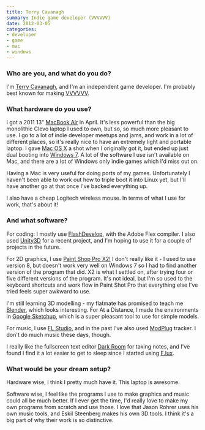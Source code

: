 ```yaml
---
title: Terry Cavanagh
summary: Indie game developer (VVVVVV)
date: 2012-03-05
categories:
- developer
- game
- mac
- windows
---
```


### Who are you, and what do you do?

I'm [Terry Cavanagh](http://distractionware.com/blog/ "Terry's weblog."), and I'm an independent game developer. I'm probably best known for making [VVVVVV][].

### What hardware do you use?

I got a 2011 13" [MacBook Air][macbook-air] in April. It's less powerful than the big monolithic Clevo laptop I used to own, but so, so much more pleasant to use. I go to a lot of indie developer meetups and jams, and work in a lot of different places, so it's really nice to have an extremely light and portable laptop. I gave [Mac OS X][macos] a shot when I originally got it, but ended up just dual booting into [Windows 7][windows-7]. A lot of the software I use isn't available on Mac, and there are a lot of Windows only indie games which I'd miss out on.

Having a Mac is very useful for doing ports of my games. Unfortunately I haven't been able to work out how to triple boot it into Linux yet, but I'll have another go at that once I've backed everything up.

I also have a cheap Logitech wireless mouse. In terms of what I use for work, that's about it!

### And what software?

For coding: I mostly use [FlashDevelop][], with the Adobe Flex compiler. I also used [Unity3D][unity] for a recent project, and I'm hoping to use it for a couple of projects in the future.

For 2D graphics, I use [Paint Shop Pro X2!][paint-shop-pro] I don't really like it - I used to use version 8, but doesn't work very well on Windows 7 so I had to find another version of the program that did. X2 is what I settled on, after trying four or five different versions of the program. It's not ideal, but I'm so used to the keyboard shortcuts and work flow in Paint Shot Pro that everything else I've tried feels super awkward to use.

I'm still learning 3D modelling - my flatmate has promised to teach me [Blender][], which looks interesting. For At a Distance, I made the environments in [Google Sketchup][sketchup], which is a super pleasant tool to use for simple models.

For music, I use [FL Studio][fl-studio], and in the past I've also used [ModPlug][] tracker. I don't do much music these days, though.

I really like the fullscreen text editor [Dark Room][dark-room] for taking notes, and I've found I find it a lot easier to get to sleep since I started using [F.lux][].

### What would be your dream setup?

Hardware wise, I think I pretty much have it. This laptop is awesome.

Software wise, I feel like the programs I use to make graphics and music could all be much better. If I ever get the time, I'd really love to make my own programs from scratch and use those. I love that Jason Rohrer uses his own music tools, and Eskil Steenberg makes his own 3D tools. I think it's a big part of why their work is so distinctive.

[blender]: https://www.blender.org/ "A free, open-source 3D renderer."
[dark-room]: https://jjafuller.com/dark-room/ "A full screen text editor for Windows."
[f.lux]: https://justgetflux.com/ "A tool to make the colour of your screen adapt to the current time of day."
[fl-studio]: https://www.image-line.com/ "An audio editor for Windows."
[flashdevelop]: https://www.flashdevelop.org/ "A free, open source ActionScript/Flex IDE."
[macbook-air]: https://www.apple.com/macbook-air/ "A very thin laptop."
[macos]: https://en.wikipedia.org/wiki/MacOS "An operating system for Mac hardware."
[modplug]: https://sourceforge.net/projects/modplug/ "An audio editor/tracker for Windows."
[paint-shop-pro]: https://en.wikipedia.org/wiki/Paint_Shop_Pro "A raster and vector image editor."
[sketchup]: https://www.sketchup.com/ "3D modeling software."
[unity]: https://unity.com/products "A cross-platform game development tool."
[vvvvvv]: https://thelettervsixtim.es/ "An indie platformer."
[windows-7]: https://en.wikipedia.org/wiki/Windows_7 "An operating system."
